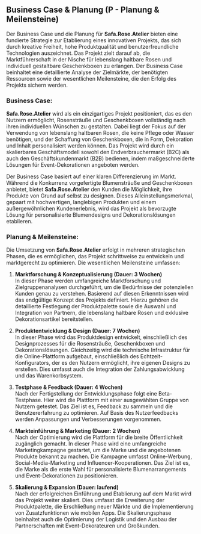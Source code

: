 ## Business Case & Planung (P - Planung & Meilensteine)

Der Business Case und die Planung für **Safa.Rose.Atelier** bieten eine fundierte Strategie zur Etablierung eines innovativen Projekts, das sich durch kreative Freiheit, hohe Produktqualität und benutzerfreundliche Technologien auszeichnet. Das Projekt zielt darauf ab, die Marktführerschaft in der Nische für lebenslang haltbare Rosen und individuell gestaltbare Geschenkboxen zu erlangen. Der Business Case beinhaltet eine detaillierte Analyse der Zielmärkte, der benötigten Ressourcen sowie der wesentlichen Meilensteine, die den Erfolg des Projekts sichern werden.

### Business Case:
**Safa.Rose.Atelier** wird als ein einzigartiges Projekt positioniert, das es den Nutzern ermöglicht, Rosensträuße und Geschenkboxen vollständig nach ihren individuellen Wünschen zu gestalten. Dabei liegt der Fokus auf der Verwendung von lebenslang haltbaren Rosen, die keine Pflege oder Wasser benötigen, und der Schaffung von Geschenkboxen, die in Form, Dekoration und Inhalt personalisiert werden können. Das Projekt wird durch ein skalierbares Geschäftsmodell sowohl den Endverbrauchermarkt (B2C) als auch den Geschäftskundenmarkt (B2B) bedienen, indem maßgeschneiderte Lösungen für Event-Dekorationen angeboten werden.

Der Business Case basiert auf einer klaren Differenzierung im Markt. Während die Konkurrenz vorgefertigte Blumensträuße und Geschenkboxen anbietet, bietet **Safa.Rose.Atelier** den Kunden die Möglichkeit, ihre Produkte von Grund auf selbst zu designen. Dieses Alleinstellungsmerkmal, gepaart mit hochwertigen, langlebigen Produkten und einem außergewöhnlichen Kundenerlebnis, wird das Projekt als bevorzugte Lösung für personalisierte Blumendesigns und Dekorationslösungen etablieren.

### Planung & Meilensteine:
Die Umsetzung von **Safa.Rose.Atelier** erfolgt in mehreren strategischen Phasen, die es ermöglichen, das Projekt schrittweise zu entwickeln und marktgerecht zu optimieren. Die wesentlichen Meilensteine umfassen:

1. **Marktforschung & Konzeptualisierung (Dauer: 3 Wochen)**  
   In dieser Phase werden umfangreiche Marktforschung und Zielgruppenanalysen durchgeführt, um die Bedürfnisse der potenziellen Kunden genau zu verstehen. Basierend auf diesen Erkenntnissen wird das endgültige Konzept des Projekts definiert. Hierzu gehören die detaillierte Festlegung der Produktpalette sowie die Auswahl und Integration von Partnern, die lebenslang haltbare Rosen und exklusive Dekorationsartikel bereitstellen.

2. **Produktentwicklung & Design (Dauer: 7 Wochen)**  
   In dieser Phase wird das Produktdesign entwickelt, einschließlich des Designprozesses für die Rosensträuße, Geschenkboxen und Dekorationslösungen. Gleichzeitig wird die technische Infrastruktur für die Online-Plattform aufgebaut, einschließlich des Echtzeit-Konfigurators, der es den Nutzern ermöglicht, ihre eigenen Designs zu erstellen. Dies umfasst auch die Integration der Zahlungsabwicklung und das Warenkorbsystem.

3. **Testphase & Feedback (Dauer: 4 Wochen)**  
   Nach der Fertigstellung der Entwicklungsphase folgt eine Beta-Testphase. Hier wird die Plattform mit einer ausgewählten Gruppe von Nutzern getestet. Das Ziel ist es, Feedback zu sammeln und die Benutzererfahrung zu optimieren. Auf Basis des Nutzerfeedbacks werden Anpassungen und Verbesserungen vorgenommen.

4. **Markteinführung & Marketing (Dauer: 2 Wochen)**  
   Nach der Optimierung wird die Plattform für die breite Öffentlichkeit zugänglich gemacht. In dieser Phase wird eine umfangreiche Marketingkampagne gestartet, um die Marke und die angebotenen Produkte bekannt zu machen. Die Kampagne umfasst Online-Werbung, Social-Media-Marketing und Influencer-Kooperationen. Das Ziel ist es, die Marke als die erste Wahl für personalisierte Blumenarrangements und Event-Dekorationen zu positionieren.

5. **Skalierung & Expansion (Dauer: laufend)**  
   Nach der erfolgreichen Einführung und Etablierung auf dem Markt wird das Projekt weiter skaliert. Dies umfasst die Erweiterung der Produktpalette, die Erschließung neuer Märkte und die Implementierung von Zusatzfunktionen wie mobilen Apps. Die Skalierungsphase beinhaltet auch die Optimierung der Logistik und den Ausbau der Partnerschaften mit Event-Dekorateuren und Großkunden.
